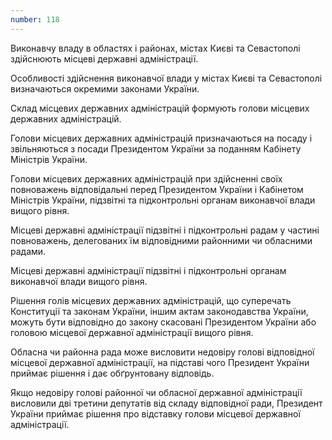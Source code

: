 ```yaml
---
number: 118
---
```


Виконавчу владу в областях і районах, містах Києві та Севастополі здійснюють місцеві державні адміністрації.

Особливості здійснення виконавчої влади у містах Києві та Севастополі визначаються окремими законами України.

Склад місцевих державних адміністрацій формують голови місцевих державних адміністрацій.

Голови місцевих державних адміністрацій призначаються на посаду і звільняються з посади Президентом України за поданням
Кабінету Міністрів України.

Голови місцевих державних адміністрацій при здійсненні своїх повноважень відповідальні перед Президентом України і
Кабінетом Міністрів України, підзвітні та підконтрольні органам виконавчої влади вищого рівня.

Місцеві державні адміністрації підзвітні і підконтрольні радам у частині повноважень, делегованих їм відповідними
районними чи обласними радами.

Місцеві державні адміністрації підзвітні і підконтрольні органам виконавчої влади вищого рівня.

Рішення голів місцевих державних адміністрацій, що суперечать Конституції та законам України, іншим актам законодавства
України, можуть бути відповідно до закону скасовані Президентом України або головою місцевої державної адміністрації
вищого рівня.

Обласна чи районна рада може висловити недовіру голові відповідної місцевої державної адміністрації, на підставі чого
Президент України приймає рішення і дає обґрунтовану відповідь.

Якщо недовіру голові районної чи обласної державної адміністрації висловили дві третини депутатів від складу відповідної
ради, Президент України приймає рішення про відставку голови місцевої державної адміністрації.

